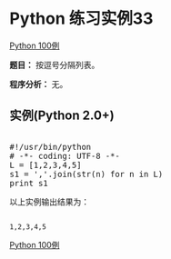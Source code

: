 Python 练习实例33
=============

 [Python 100例](python-100-examples.md)


 **题目：** 按逗号分隔列表。

 **程序分析：** 无。

  实例(Python 2.0+)
---------------

 <pre>

#!/usr/bin/python
# -*- coding: UTF-8 -*-
L = [1,2,3,4,5]
s1 = ','.join(str(n) for n in L)
print s1
</pre>

 以上实例输出结果为：


```

1,2,3,4,5

```

[Python 100例](python-100-examples.md)
